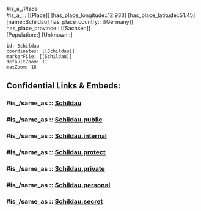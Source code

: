 ﻿---
confidential: public
isDeleted: false
location:
- 51.45
- 12.933
mapmarker: city
mapzoom:
- 7
- 12
SpocWebEntityId: 34017
tags:
- geo/City
type: City
---

#is_a_/Place  
#is_a_ :: [[Place]] 
[has_place_longitude::12.933] 
[has_place_latitude::51.45] 
[name::Schildau] 
has_place_country:: [[Germany]]  
has_place_province:: [[Sachsen]]  
[Population::] 
[Unknown::] 


```leaflet
id: Schildau
coordinates: [[Schildau]] 
markerFile: [[Schildau]] 
defaultZoom: 11 
maxZoom: 18
```


## Confidential Links & Embeds: 

### #is_/same_as :: [Schildau](/_Standards/Earth/Continent/Europe/Europe~Central/Germany/Germany~East/Sachsen/counties~Sachsen/Nordsachsen/cities~Nordsachsen/Belgern-Schildau/City/Schildau.md) 

### #is_/same_as :: [Schildau.public](/_public/Earth/Continent/Europe/Europe~Central/Germany/Germany~East/Sachsen/counties~Sachsen/Nordsachsen/cities~Nordsachsen/Belgern-Schildau/City/Schildau.public.md) 

### #is_/same_as :: [Schildau.internal](/_internal/Earth/Continent/Europe/Europe~Central/Germany/Germany~East/Sachsen/counties~Sachsen/Nordsachsen/cities~Nordsachsen/Belgern-Schildau/City/Schildau.internal.md) 

### #is_/same_as :: [Schildau.protect](/_protect/Earth/Continent/Europe/Europe~Central/Germany/Germany~East/Sachsen/counties~Sachsen/Nordsachsen/cities~Nordsachsen/Belgern-Schildau/City/Schildau.protect.md) 

### #is_/same_as :: [Schildau.private](/_private/Earth/Continent/Europe/Europe~Central/Germany/Germany~East/Sachsen/counties~Sachsen/Nordsachsen/cities~Nordsachsen/Belgern-Schildau/City/Schildau.private.md) 

### #is_/same_as :: [Schildau.personal](/_personal/Earth/Continent/Europe/Europe~Central/Germany/Germany~East/Sachsen/counties~Sachsen/Nordsachsen/cities~Nordsachsen/Belgern-Schildau/City/Schildau.personal.md) 

### #is_/same_as :: [Schildau.secret](/_secret/Earth/Continent/Europe/Europe~Central/Germany/Germany~East/Sachsen/counties~Sachsen/Nordsachsen/cities~Nordsachsen/Belgern-Schildau/City/Schildau.secret.md)

